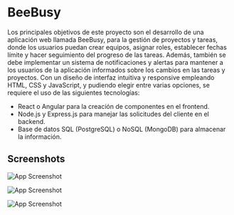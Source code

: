 
# BeeBusy

Los principales objetivos de este proyecto son el desarrollo de una aplicación web llamada
BeeBusy, para la gestión de proyectos y tareas, donde los usuarios puedan crear equipos, asignar
roles, establecer fechas límite y hacer seguimiento del progreso de las tareas.
Además, también se debe implementar un sistema de notificaciones y alertas para mantener a
los usuarios de la aplicación informados sobre los cambios en las tareas y proyectos.
Con un diseño de interfaz intuitiva y responsive empleando HTML, CSS y JavaScript, y pudiendo
elegir entre varias opciones, se requiere el uso de las siguientes tecnologías:

- React o Angular para la creación de componentes en el frontend.
- Node.js y Express.js para manejar las solicitudes del cliente en el backend.
- Base de datos SQL (PostgreSQL) o NoSQL (MongoDB) para almacenar la información.



## Screenshots

![App Screenshot](https://res.cloudinary.com/dwc2jpfbw/image/upload/v1753112879/Captura_de_Pantalla_2023-10-20_a_las_2.46.48_oeeegt.png)

![App Screenshot](https://res.cloudinary.com/dwc2jpfbw/image/upload/v1753112953/Captura_de_Pantalla_2023-10-20_a_las_2.46.33_czngn6.png)

![App Screenshot](https://res.cloudinary.com/dwc2jpfbw/image/upload/v1753112987/Captura_de_Pantalla_2023-10-20_a_las_4.21.22_nrguja.png)
